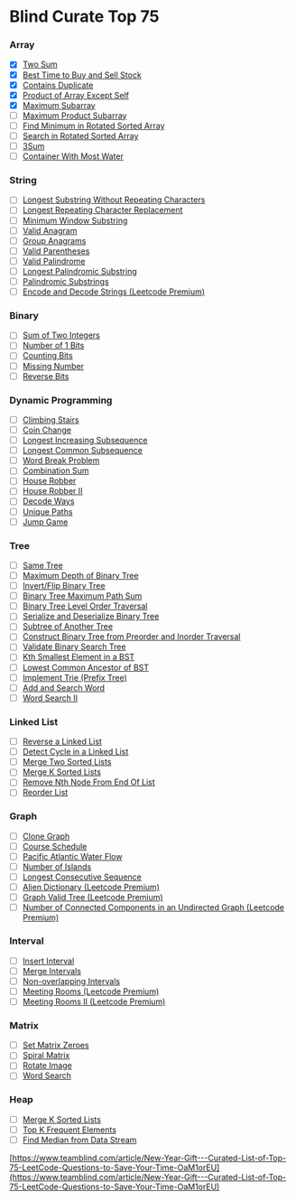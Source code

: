 # Blind Curate Top 75

### Array

- [x] [Two Sum](https://leetcode.com/problems/two-sum/)
- [x] [Best Time to Buy and Sell Stock](https://leetcode.com/problems/best-time-to-buy-and-sell-stock/)
- [x] [Contains Duplicate](https://leetcode.com/problems/contains-duplicate/)
- [x] [Product of Array Except Self](https://leetcode.com/problems/product-of-array-except-self/)
- [x] [Maximum Subarray](https://leetcode.com/problems/maximum-subarray/)
- [ ] [Maximum Product Subarray](https://leetcode.com/problems/maximum-product-subarray/)
- [ ] [Find Minimum in Rotated Sorted Array](https://leetcode.com/problems/find-minimum-in-rotated-sorted-array/)
- [ ] [Search in Rotated Sorted Array](https://leetcode.com/problems/search-in-rotated-sorted-array/)
- [ ] [3Sum](https://leetcode.com/problems/3sum/)
- [ ] [Container With Most Water](https://leetcode.com/problems/container-with-most-water/)

### String

- [ ] [Longest Substring Without Repeating Characters](https://leetcode.com/problems/longest-substring-without-repeating-characters/)
- [ ] [Longest Repeating Character Replacement](https://leetcode.com/problems/longest-repeating-character-replacement/)
- [ ] [Minimum Window Substring](https://leetcode.com/problems/minimum-window-substring/)
- [ ] [Valid Anagram](https://leetcode.com/problems/valid-anagram/)
- [ ] [Group Anagrams](https://leetcode.com/problems/group-anagrams/)
- [ ] [Valid Parentheses](https://leetcode.com/problems/valid-parentheses/)
- [ ] [Valid Palindrome](https://leetcode.com/problems/valid-palindrome/)
- [ ] [Longest Palindromic Substring](https://leetcode.com/problems/longest-palindromic-substring/)
- [ ] [Palindromic Substrings](https://leetcode.com/problems/palindromic-substrings/)
- [ ] [Encode and Decode Strings (Leetcode Premium)](https://leetcode.com/problems/encode-and-decode-strings/)

### Binary

- [ ] [Sum of Two Integers](https://leetcode.com/problems/sum-of-two-integers/)
- [ ] [Number of 1 Bits](https://leetcode.com/problems/number-of-1-bits/)
- [ ] [Counting Bits](https://leetcode.com/problems/counting-bits/)
- [ ] [Missing Number](https://leetcode.com/problems/missing-number/)
- [ ] [Reverse Bits](https://leetcode.com/problems/reverse-bits/)

### Dynamic Programming

- [ ] [Climbing Stairs](https://leetcode.com/problems/climbing-stairs/)
- [ ] [Coin Change](https://leetcode.com/problems/coin-change/)
- [ ] [Longest Increasing Subsequence](https://leetcode.com/problems/longest-increasing-subsequence/)
- [ ] [Longest Common Subsequence](https://leetcode.com/problems/longest-common-subsequence/)
- [ ] [Word Break Problem](https://leetcode.com/problems/word-break/)
- [ ] [Combination Sum](https://leetcode.com/problems/combination-sum-iv/)
- [ ] [House Robber](https://leetcode.com/problems/house-robber/)
- [ ] [House Robber II](https://leetcode.com/problems/house-robber-ii/)
- [ ] [Decode Ways](https://leetcode.com/problems/decode-ways/)
- [ ] [Unique Paths](https://leetcode.com/problems/unique-paths/)
- [ ] [Jump Game](https://leetcode.com/problems/jump-game/)

### Tree

- [ ] [Same Tree](https://leetcode.com/problems/same-tree/)
- [ ] [Maximum Depth of Binary Tree](https://leetcode.com/problems/maximum-depth-of-binary-tree/)
- [ ] [Invert/Flip Binary Tree](https://leetcode.com/problems/invert-binary-tree/)
- [ ] [Binary Tree Maximum Path Sum](https://leetcode.com/problems/binary-tree-maximum-path-sum/)
- [ ] [Binary Tree Level Order Traversal](https://leetcode.com/problems/binary-tree-level-order-traversal/)
- [ ] [Serialize and Deserialize Binary Tree](https://leetcode.com/problems/serialize-and-deserialize-binary-tree/)
- [ ] [Subtree of Another Tree](https://leetcode.com/problems/subtree-of-another-tree/)
- [ ] [Construct Binary Tree from Preorder and Inorder Traversal](https://leetcode.com/problems/construct-binary-tree-from-preorder-and-inorder-traversal/)
- [ ] [Validate Binary Search Tree](https://leetcode.com/problems/validate-binary-search-tree/)
- [ ] [Kth Smallest Element in a BST](https://leetcode.com/problems/kth-smallest-element-in-a-bst/)
- [ ] [Lowest Common Ancestor of BST](https://leetcode.com/problems/lowest-common-ancestor-of-a-binary-search-tree/)
- [ ] [Implement Trie (Prefix Tree)](https://leetcode.com/problems/implement-trie-prefix-tree/)
- [ ] [Add and Search Word](https://leetcode.com/problems/add-and-search-word-data-structure-design/)
- [ ] [Word Search II](https://leetcode.com/problems/word-search-ii/)

### Linked List

- [ ] [Reverse a Linked List](https://leetcode.com/problems/reverse-linked-list/)
- [ ] [Detect Cycle in a Linked List](https://leetcode.com/problems/linked-list-cycle/)
- [ ] [Merge Two Sorted Lists](https://leetcode.com/problems/merge-two-sorted-lists/)
- [ ] [Merge K Sorted Lists](https://leetcode.com/problems/merge-k-sorted-lists/)
- [ ] [Remove Nth Node From End Of List](https://leetcode.com/problems/remove-nth-node-from-end-of-list/)
- [ ] [Reorder List](https://leetcode.com/problems/reorder-list/)

### Graph

- [ ] [Clone Graph](https://leetcode.com/problems/clone-graph/)
- [ ] [Course Schedule](https://leetcode.com/problems/course-schedule/)
- [ ] [Pacific Atlantic Water Flow](https://leetcode.com/problems/pacific-atlantic-water-flow/)
- [ ] [Number of Islands](https://leetcode.com/problems/number-of-islands/)
- [ ] [Longest Consecutive Sequence](https://leetcode.com/problems/longest-consecutive-sequence/)
- [ ] [Alien Dictionary (Leetcode Premium)](https://leetcode.com/problems/alien-dictionary/)
- [ ] [Graph Valid Tree (Leetcode Premium)](https://leetcode.com/problems/graph-valid-tree/)
- [ ] [Number of Connected Components in an Undirected Graph (Leetcode Premium)](https://leetcode.com/problems/number-of-connected-components-in-an-undirected-graph/)

### Interval

- [ ] [Insert Interval](https://leetcode.com/problems/insert-interval/)
- [ ] [Merge Intervals](https://leetcode.com/problems/merge-intervals/)
- [ ] [Non-overlapping Intervals](https://leetcode.com/problems/non-overlapping-intervals/)
- [ ] [Meeting Rooms (Leetcode Premium)](https://leetcode.com/problems/meeting-rooms/)
- [ ] [Meeting Rooms II (Leetcode Premium)](https://leetcode.com/problems/meeting-rooms-ii/)

### Matrix

- [ ] [Set Matrix Zeroes](https://leetcode.com/problems/set-matrix-zeroes/)
- [ ] [Spiral Matrix](https://leetcode.com/problems/spiral-matrix/)
- [ ] [Rotate Image](https://leetcode.com/problems/rotate-image/)
- [ ] [Word Search](https://leetcode.com/problems/word-search/)

### Heap

- [ ] [Merge K Sorted Lists](https://leetcode.com/problems/merge-k-sorted-lists/)
- [ ] [Top K Frequent Elements](https://leetcode.com/problems/top-k-frequent-elements/)
- [ ] [Find Median from Data Stream](https://leetcode.com/problems/find-median-from-data-stream/)

[https://www.teamblind.com/article/New-Year-Gift---Curated-List-of-Top-75-LeetCode-Questions-to-Save-Your-Time-OaM1orEU](https://www.teamblind.com/article/New-Year-Gift---Curated-List-of-Top-75-LeetCode-Questions-to-Save-Your-Time-OaM1orEU)
